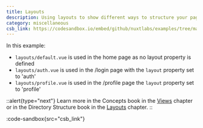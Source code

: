 ```yaml
---
title: Layouts
description: Using layouts to show different ways to structure your page
category: miscellaneous
csb_link: https://codesandbox.io/embed/github/nuxtlabs/examples/tree/master/miscellaneous/layouts?fontsize=14&hidenavigation=1&module=%2Fpages%2Fprofile.vue&theme=dark&view=editor
---
```


In this example:

- `layouts/default.vue` is used in the home page as no layout property is defined
- `layouts/auth.vue` is used in the /login page with the `layout` property set to 'auth'
- `layouts/profile.vue` is used in the /profile page the `layout` property set to 'profile'

::alert{type="next"}
Learn more in the Concepts book in the [Views](/docs/concepts/views) chapter or in the Directory Structure book in the [Layouts](/docs/directory-structure/layouts) chapter.
::

:code-sandbox{src="csb_link"}
